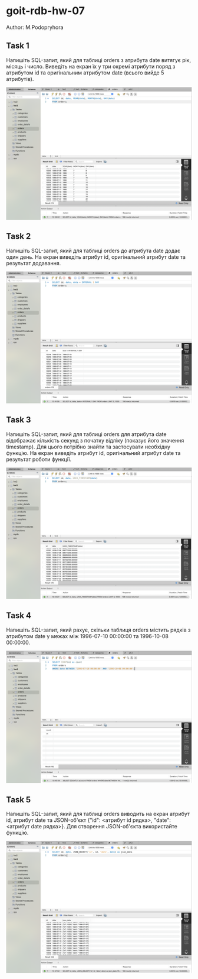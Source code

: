 # goit-rdb-hw-07

Author: M.Podopryhora

## Task 1

Напишіть SQL-запит, який для таблиці orders з атрибута date витягує рік, місяць
і число. Виведіть на екран їх у три окремі атрибути поряд з атрибутом id та
оригінальним атрибутом date (всього вийде 5 атрибутів).

![Task 1](p1.png)

## Task 2

Напишіть SQL-запит, який для таблиці orders до атрибута date додає один день. На
екран виведіть атрибут id, оригінальний атрибут date та результат додавання.

![Task 2](p2.png)

## Task 3

Напишіть SQL-запит, який для таблиці orders для атрибута date відображає
кількість секунд з початку відліку (показує його значення timestamp). Для цього
потрібно знайти та застосувати необхідну функцію. На екран виведіть атрибут id,
оригінальний атрибут date та результат роботи функції.

![Task 3](p3.png)

## Task 4

Напишіть SQL-запит, який рахує, скільки таблиця orders містить рядків з
атрибутом date у межах між 1996-07-10 00:00:00 та 1996-10-08 00:00:00.

![Task 4](p4.png)

## Task 5

Напишіть SQL-запит, який для таблиці orders виводить на екран атрибут id,
атрибут date та JSON-об'єкт {"id": <атрибут id рядка>, "date": <атрибут date
рядка>}. Для створення JSON-об'єкта використайте функцію.

![Task 5](p5.png)
